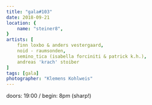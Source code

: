 ```yaml
---
title: "gala#103"
date: 2018-09-21
location: {
    name: "steiner8",
}
artists: [
    finn loxbo & anders vestergaard,
    noid - raumsonden,
    semino_tica (isabella forciniti & patrick k.h.),
    andreas 'krach' stoiber
]
tags: [gala]
photographer: "Klemens Kohlweis"
---
```

doors: 19:00 / begin: 8pm (sharp!)  
